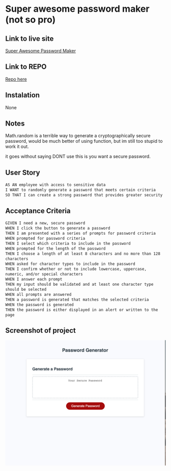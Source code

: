 # Super awesome password maker (not so pro)

## Link to live site
[Super Awesome Password Maker](https://kokkonut.github.io/Random-Password-Generator/)

## Link to REPO
[Repo here](https://github.com/Kokkonut/Random-Password-Generator)


## Instalation
None

## Notes
Math.random is a terrible way to generate a cryptographically secure password, would be much better of using <crypto> function, but im still too stupid to work it out.

it goes without saying DONT use this is you want a secure password.

## User Story

```
AS AN employee with access to sensitive data
I WANT to randomly generate a password that meets certain criteria
SO THAT I can create a strong password that provides greater security
```

## Acceptance Criteria

```
GIVEN I need a new, secure password
WHEN I click the button to generate a password
THEN I am presented with a series of prompts for password criteria
WHEN prompted for password criteria
THEN I select which criteria to include in the password
WHEN prompted for the length of the password
THEN I choose a length of at least 8 characters and no more than 128 characters
WHEN asked for character types to include in the password
THEN I confirm whether or not to include lowercase, uppercase, numeric, and/or special characters
WHEN I answer each prompt
THEN my input should be validated and at least one character type should be selected
WHEN all prompts are answered
THEN a password is generated that matches the selected criteria
WHEN the password is generated
THEN the password is either displayed in an alert or written to the page
```


## Screenshot of project

![Super duper password generator](./assets/images/screenshot.jpg)